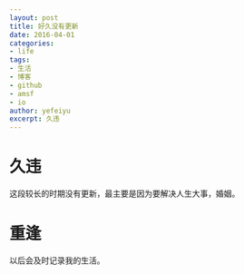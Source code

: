```yaml
---
layout: post
title: 好久没有更新
date: 2016-04-01
categories: 
- life
tags: 
- 生活
- 博客
- github
- amsf
- io
author: yefeiyu
excerpt: 久违
---
```


# 久违

这段较长的时期没有更新，最主要是因为要解决人生大事，婚姻。

# 重逢

以后会及时记录我的生活。
